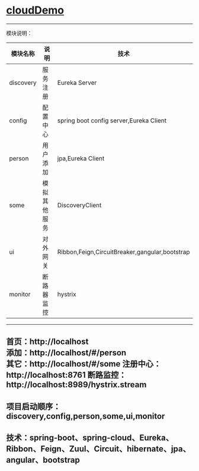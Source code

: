# [cloudDemo](https://github.com/shuchun/bootExample/tree/master/cloudDemo)  

----
模块说明：

  模块名称   |     说明      |  技术
  ---------- |  ------------ |  ----------
  discovery  |    服务注册   |  Eureka Server
  config     |    配置中心   |  spring boot config server,Eureka Client
  person     |    用户添加   |  jpa,Eureka Client
  some       |    模拟其他服务 | DiscoveryClient
  ui         |    对外网关   |  Ribbon,Feign,CircuitBreaker,gangular,bootstrap
  monitor    |    断路器监控 |  hystrix
  
----
首页：http://localhost    
添加：http://localhost/#/person    
其它：http://localhost/#/some
注册中心：http://localhost:8761
断路监控：http://localhost:8989/hystrix.stream
----
项目启动顺序：discovery,config,person,some,ui,monitor
---- 
技术：spring-boot、spring-cloud、Eureka、Ribbon、Feign、Zuul、Circuit、hibernate、jpa、angular、bootstrap  
----  
